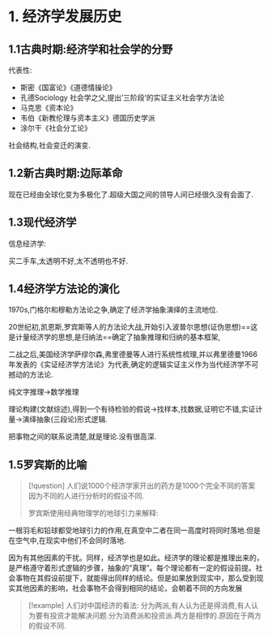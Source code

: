 
# 1. 经济学发展历史

## 1.1古典时期:经济学和社会学的分野 

代表性:
* 斯密《国富论》《道德情操论》
* 孔德Sociology 社会学之父,提出’三阶段‘的实证主义社会学方法论
* 马克思《资本论》
* 韦伯《新教伦理与资本主义》德国历史学派
* 涂尔干《社会分工论》

社会结构,社会变迁的演变.

## 1.2新古典时期:边际革命


现在已经由全球化变为多极化了.超级大国之间的领导人间已经很久没有会面了.

## 1.3现代经济学

信息经济学:

买二手车,太透明不好,太不透明也不好.

## 1.4经济学方法论的演化

1970s,门格尔和穆勒方法论之争,确定了经济学抽象演绎的主流地位.

20世纪初,凯恩斯,罗宾斯等人的方法论大战,开始引入波普尔思想(证伪思想)==这是计量经济学的思想,是归纳法==确定了抽象推理和归纳的基本框架,

二战之后,美国经济学萨缪尔森,弗里德曼等人进行系统性梳理,并以弗里德曼1966年发表的《实证经济学方法论》为代表,确定的逻辑实证主义作为当代经济学不可撼动的方法论.

纯文字推理→数学推理

理论构建(文献综述),得到一个有待检验的假说→找样本,找数据,证明它不错,实证计量→演绎抽象(三段论)形式逻辑.

把事物之间的联系说清楚,就是理论.没有很高深.

## 1.5罗宾斯的比喻

>[!question] 人们说1000个经济学家开出的药方是1000个完全不同的答案
>因为不同的人进行分析时的假设不同.
>
 >罗宾斯使用经典物理学的地球引力来解释:
 >
 一根羽毛和铅球都受地球引力的作用,在真空中二者在同一高度时将同时落地.但是在空气中,在现实中他们不会同时落地.

因为有其他因素的干扰。同样，经济学也是如此。经济学的理论都是推理出来的，是严格遵守着形式逻辑的步骤，抽象的“真理”。每个理论都有一定的假设前提。社会事物在其假设前提下，就能得出同样的结论。但是如果放到现实中，那么受到现实其他因素的影响，社会事物不会得到相同的结论，会朝着不同的方向发展

>[!example] 人们对中国经济的看法:
>分为两派,有人认为还是得消费,有人认为要有投资才能解决问题.分为消费派和投资派.两方是相悖的.原因在于两方的假设不同.

